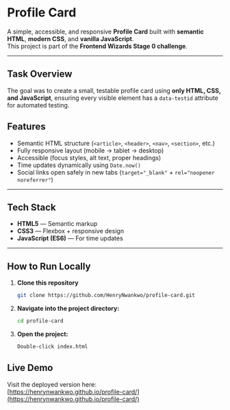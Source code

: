 # Profile Card

A simple, accessible, and responsive **Profile Card** built with **semantic HTML**, **modern CSS**, and **vanilla JavaScript**.  
This project is part of the **Frontend Wizards Stage 0 challenge**.

---

## Task Overview

The goal was to create a small, testable profile card using **only HTML, CSS, and JavaScript**, ensuring every visible element has a `data-testid` attribute for automated testing.

## Features

- Semantic HTML structure (`<article>`, `<header>`, `<nav>`, `<section>`, etc.)
- Fully responsive layout (mobile → tablet → desktop)
- Accessible (focus styles, alt text, proper headings)
- Time updates dynamically using `Date.now()`
- Social links open safely in new tabs (`target="_blank"` + `rel="noopener noreferrer"`)

---

## Tech Stack

- **HTML5** — Semantic markup
- **CSS3** — Flexbox + responsive design
- **JavaScript (ES6)** — For time updates

---

## How to Run Locally

1. **Clone this repository**

   ```bash
   git clone https://github.com/HenryNwankwo/profile-card.git

   ```

2. **Navigate into the project directory:**

   ```bash
   cd profile-card

   ```

3. **Open the project:**

   ```bash
   Double-click index.html
   ```

## Live Demo

Visit the deployed version here:  
[https://henrynwankwo.github.io/profile-card/](https://henrynwankwo.github.io/profile-card/)
